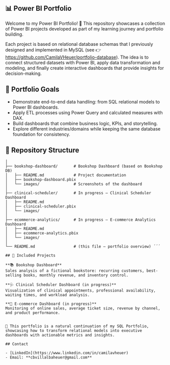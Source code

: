 ## 📊 Power BI Portfolio

Welcome to my Power BI Portfolio! 🚀
This repository showcases a collection of Power BI projects developed as part of my learning journey and portfolio building.

Each project is based on relational database schemas that I previously designed and implemented in MySQL (see 👉 https://github.com/CamilaVHeuer/portfolio-database). The idea is to connect structured datasets with Power BI, apply data transformation and modeling, and finally create interactive dashboards that provide insights for decision-making.

## 🎯 Portfolio Goals

- Demonstrate end-to-end data handling: from SQL relational models to Power BI dashboards.
- Apply ETL processes using Power Query and calculated measures with DAX.
- Build dashboards that combine business logic, KPIs, and storytelling.
- Explore different industries/domains while keeping the same database foundation for consistency.

## 📂 Repository Structure

```/powerbi-portfolio/
│
├── bookshop-dashboard/       # Bookshop Dashboard (based on Bookshop DB)
│   ├── README.md             # Project documentation
│   ├── bookshop-dashboard.pbix
│   └── images/               # Screenshots of the dashboard
│
├── clinical-scheduler/       # In progress – Clinical Scheduler Dashboard
│   ├── README.md
│   ├── clinical-scheduler.pbix
│   └── images/
│
├── ecommerce-analytics/      # In progress – E-commerce Analytics Dashboard
│   ├── README.md
│   ├── ecommerce-analytics.pbix
│   └── images/
│
└── README.md                 # (this file – portfolio overview) ´´´

## 🚀 Included Projects 

**📚 Bookshop Dashboard**
Sales analysis of a fictional bookstore: recurring customers, best-selling books, monthly revenue, and inventory control.

**🩺 Clinical Scheduler Dashboard (in progress)**
Visualization of clinical appointments, professional availability, waiting times, and workload analysis.

**🛒 E-commerce Dashboard (in progress)**
Monitoring of online sales, average ticket size, revenue by channel, and product performance.


📌 This portfolio is a natural continuation of my SQL Portfolio, showcasing how to transform relational models into executive dashboards with actionable metrics and insights.

## Contact

- [LinkedIn](https://www.linkedin.com/in/camilavheuer)
- Email: **cbvillalbaheuer@gmail.com**
